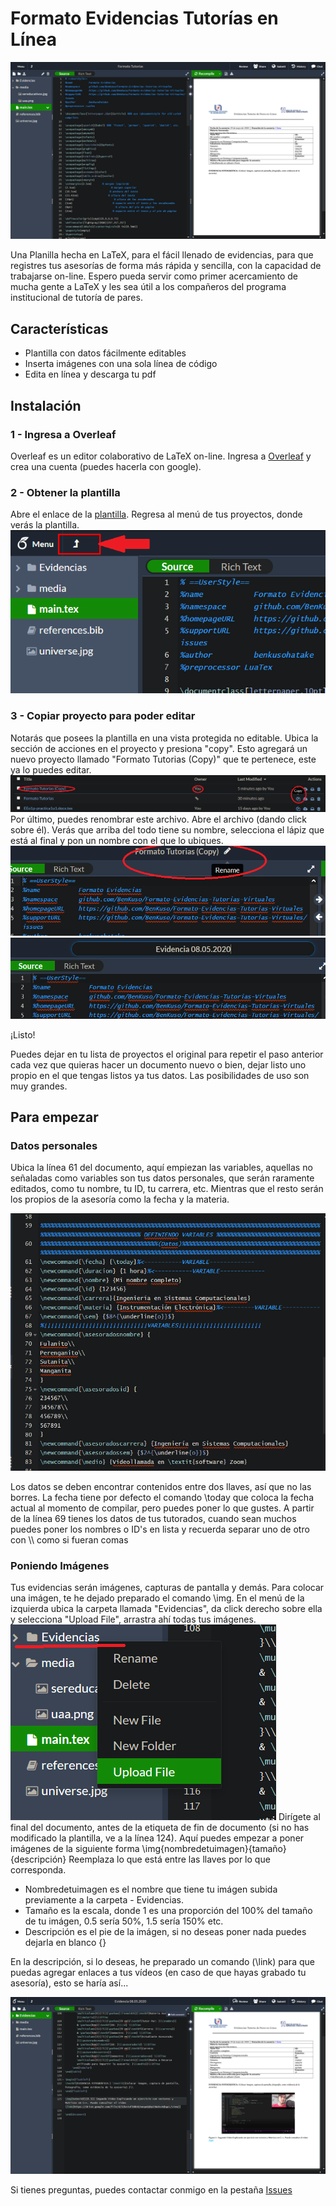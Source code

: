 # Formato Evidencias Tutorías en Línea

![preview](https://raw.githubusercontent.com/BenKuso/Formato-Evidencias-Tutorias-Virtuales/master/images/Formato-tuto.png)

Una Planilla hecha en LaTeX, para el fácil llenado de evidencias, para que registres tus asesorías de forma más rápida y sencilla, con la capacidad de trabajarse on-line. Espero pueda servir como primer acercamiento de mucha gente a LaTeX y les sea útil a los compañeros del programa institucional de tutoría de pares.

## Características
  - Plantilla con datos fácilmente editables
  - Inserta imágenes con una sola línea de código
  - Edita en línea y descarga tu pdf


## Instalación

### 1 - Ingresa a Overleaf
Overleaf es un editor colaborativo de LaTeX on-line.
Ingresa a [Overleaf](https://www.overleaf.com/) y crea una cuenta (puedes hacerla con google).



### 2 - Obtener la plantilla
Abre el enlace de la [plantilla](https://www.overleaf.com/read/smxtdmkdqdgx).
Regresa al menú de tus proyectos, donde verás la plantilla.
![volver](https://raw.githubusercontent.com/BenKuso/Formato-Evidencias-Tutorias-Virtuales/master/images/back.png)

### 3 - Copiar proyecto para poder editar
Notarás que posees la plantilla en una vista protegida no editable. Ubica la sección de acciones en el proyecto y presiona "copy".  Esto agregará un nuevo proyecto llamado "Formato Tutorias (Copy)" que te pertenece, este ya lo puedes editar.
![copiar](https://raw.githubusercontent.com/BenKuso/Formato-Evidencias-Tutorias-Virtuales/master/images/copiar.png)
Por último, puedes renombrar este archivo. Abre el archivo (dando click sobre él). Verás que arriba del todo tiene su nombre, selecciona el lápiz que está al final y pon un nombre con el que lo ubiques. 
![renombrar](https://raw.githubusercontent.com/BenKuso/Formato-Evidencias-Tutorias-Virtuales/master/images/renombrar.png)
![nombrar](https://raw.githubusercontent.com/BenKuso/Formato-Evidencias-Tutorias-Virtuales/master/images/nombrar.png)

¡Listo!

Puedes dejar en tu lista de proyectos el original para repetir el paso anterior cada vez que quieras hacer un documento nuevo o bien, dejar listo uno propio en el que tengas listos ya tus datos. Las posibilidades de uso son muy grandes.

## Para empezar

### Datos personales

Ubica la línea 61 del documento, aquí empiezan las variables, aquellas no señaladas como variables son tus datos personales, que serán raramente editados, como tu nombre, tu ID, tu carrera, etc. Mientras que el resto serán los propios de la asesoría como la fecha y la materia.

![variables](https://raw.githubusercontent.com/BenKuso/Formato-Evidencias-Tutorias-Virtuales/master/images/variables.png)

Los datos se deben encontrar contenidos entre dos llaves, así que no las borres. La fecha tiene por defecto el comando \today que coloca la fecha actual al momento de compilar, pero puedes poner lo que gustes.
A partir de la línea 69 tienes los datos de tus tutorados, cuando sean muchos puedes poner los nombres o ID's en lista y recuerda separar uno de otro con \\\\ como si fueran comas

### Poniendo Imágenes

Tus evidencias serán imágenes, capturas de pantalla y demás. Para colocar una imágen, te he dejado preparado el comando \img.
En el menú de la izquierda ubica la carpeta llamada "Evidencias", da click derecho sobre ella y selecciona "Upload File", arrastra ahí todas tus imágenes.
![evidencias](https://raw.githubusercontent.com/BenKuso/Formato-Evidencias-Tutorias-Virtuales/master/images/evidencias.png)
Dirígete al final del documento, antes de la etiqueta de fin de documento (si no has modificado la plantilla, ve a la línea 124).
Aquí puedes empezar a poner imágenes de la siguiente forma
\img{nombredetuimagen}{tamaño}{descripción}
Reemplaza lo que está entre las llaves por lo que corresponda.
- Nombredetuimagen es el nombre que tiene tu imágen subida previamente a la carpeta - Evidencias.
- Tamaño es la escala, donde 1 es una proporción del 100% del tamaño de tu imágen, 0.5 sería 50%, 1.5 sería 150% etc.
- Descripción es el pie de la imágen, si no deseas poner nada puedes dejarla en blanco {}

En la descripción, si lo deseas, he preparado un comando (\link) para que puedas agregar enlaces a tus vídeos (en caso de que hayas grabado tu asesoría), esto se haría así...

![imagen](https://raw.githubusercontent.com/BenKuso/Formato-Evidencias-Tutorias-Virtuales/master/images/imagen.png)


Si tienes preguntas, puedes contactar conmigo en la pestaña [Issues](https://github.com/BenKuso/Formato-Evidencias-Tutorias-Virtuales/issues)


